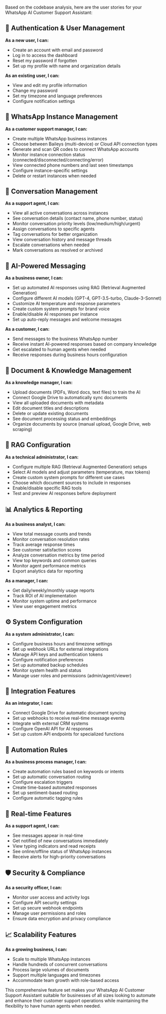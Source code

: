 Based on the codebase analysis, here are the user stories for your WhatsApp AI Customer Support Assistant:

## 🔐 Authentication & User Management

**As a new user, I can:**
- Create an account with email and password
- Log in to access the dashboard
- Reset my password if forgotten
- Set up my profile with name and organization details

**As an existing user, I can:**
- View and edit my profile information
- Change my password
- Set my timezone and language preferences
- Configure notification settings

## 📱 WhatsApp Instance Management

**As a customer support manager, I can:**
- Create multiple WhatsApp business instances
- Choose between Baileys (multi-device) or Cloud API connection types
- Generate and scan QR codes to connect WhatsApp accounts
- Monitor instance connection status (connected/disconnected/connecting/error)
- View connected phone numbers and last seen timestamps
- Configure instance-specific settings
- Delete or restart instances when needed

## 💬 Conversation Management

**As a support agent, I can:**
- View all active conversations across instances
- See conversation details (contact name, phone number, status)
- Monitor conversation priority levels (low/medium/high/urgent)
- Assign conversations to specific agents
- Tag conversations for better organization
- View conversation history and message threads
- Escalate conversations when needed
- Mark conversations as resolved or archived

## 🤖 AI-Powered Messaging

**As a business owner, I can:**
- Set up automated AI responses using RAG (Retrieval Augmented Generation)
- Configure different AI models (GPT-4, GPT-3.5-turbo, Claude-3-Sonnet)
- Customize AI temperature and response parameters
- Create custom system prompts for brand voice
- Enable/disable AI responses per instance
- Set up auto-reply messages and welcome messages

**As a customer, I can:**
- Send messages to the business WhatsApp number
- Receive instant AI-powered responses based on company knowledge
- Get escalated to human agents when needed
- Receive responses during business hours configuration

## 📄 Document & Knowledge Management

**As a knowledge manager, I can:**
- Upload documents (PDFs, Word docs, text files) to train the AI
- Connect Google Drive to automatically sync documents
- View all uploaded documents with metadata
- Edit document titles and descriptions
- Delete or update existing documents
- See document processing status and embeddings
- Organize documents by source (manual upload, Google Drive, web scraping)

## 🔧 RAG Configuration

**As a technical administrator, I can:**
- Configure multiple RAG (Retrieval Augmented Generation) setups
- Select AI models and adjust parameters (temperature, max tokens)
- Create custom system prompts for different use cases
- Choose which document sources to include in responses
- Enable/disable specific RAG tools
- Test and preview AI responses before deployment

## 📊 Analytics & Reporting

**As a business analyst, I can:**
- View total message counts and trends
- Monitor conversation resolution rates
- Track average response times
- See customer satisfaction scores
- Analyze conversation metrics by time period
- View top keywords and common queries
- Monitor agent performance metrics
- Export analytics data for reporting

**As a manager, I can:**
- Get daily/weekly/monthly usage reports
- Track ROI of AI implementation
- Monitor system uptime and performance
- View user engagement metrics

## ⚙️ System Configuration

**As a system administrator, I can:**
- Configure business hours and timezone settings
- Set up webhook URLs for external integrations
- Manage API keys and authentication tokens
- Configure notification preferences
- Set up automated backup schedules
- Monitor system health and status
- Manage user roles and permissions (admin/agent/viewer)

## 📧 Integration Features

**As an integrator, I can:**
- Connect Google Drive for automatic document syncing
- Set up webhooks to receive real-time message events
- Integrate with external CRM systems
- Configure OpenAI API for AI responses
- Set up custom API endpoints for specialized functions

## 🎯 Automation Rules

**As a business process manager, I can:**
- Create automation rules based on keywords or intents
- Set up automatic conversation routing
- Configure escalation triggers
- Create time-based automated responses
- Set up sentiment-based routing
- Configure automatic tagging rules

## 📱 Real-time Features

**As a support agent, I can:**
- See messages appear in real-time
- Get notified of new conversations immediately
- View typing indicators and read receipts
- See online/offline status of WhatsApp instances
- Receive alerts for high-priority conversations

## 🛡️ Security & Compliance

**As a security officer, I can:**
- Monitor user access and activity logs
- Configure API security settings
- Set up secure webhook endpoints
- Manage user permissions and roles
- Ensure data encryption and privacy compliance

## 📈 Scalability Features

**As a growing business, I can:**
- Scale to multiple WhatsApp instances
- Handle hundreds of concurrent conversations
- Process large volumes of documents
- Support multiple languages and timezones
- Accommodate team growth with role-based access

This comprehensive feature set makes your WhatsApp AI Customer Support Assistant suitable for businesses of all sizes looking to automate and enhance their customer support operations while maintaining the flexibility to have human agents when needed.